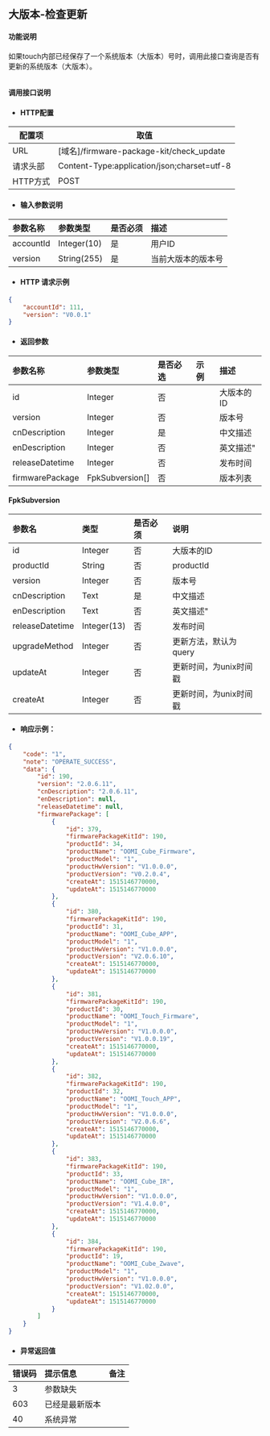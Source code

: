 ## 大版本-检查更新

#### 功能说明

如果touch内部已经保存了一个系统版本（大版本）号时，调用此接口查询是否有更新的系统版本（大版本）。

###### 

#### 调用接口说明

* #### HTTP配置

| 配置项 | 取值 |
| --- | --- |
| URL | \[域名\]/firmware-package-kit/check\_update |
| 请求头部 | Content-Type:application/json;charset=utf-8 |
| HTTP方式 | POST |

* #### 输入参数说明

| 参数名称 | 参数类型 | 是否必须 | 描述 |
| :--- | :--- | :--- | :--- |
| accountId | Integer\(10\) | 是 | 用户ID |
| version | String\(255\) | 是 | 当前大版本的版本号 |

* #### HTTP 请求示例

```json
{
    "accountId": 111,
    "version": "V0.0.1"
}
```

* #### 返回参数

| 参数名称 | 参数类型 | 是否必选 | 示例 | 描述 |
| :--- | :--- | :--- | :--- | :--- |
| id | Integer | 否 || 大版本的ID |
|  version | Integer | 否 || 版本号 |
| cnDescription | Integer | 是| | 中文描述 |
| enDescription | Integer | 否| | 英文描述" |
|  releaseDatetime | Integer | 否 || 发布时间 |
|  firmwarePackage | FpkSubversion\[\] | 否| | 版本列表 |

#### FpkSubversion

|  参数名 | 类型 | 是否必须|说明 |
| :--- | :--- | :--- | :--- |
| id | Integer | 否 | 大版本的ID |
| productId | String | 否 | productId |
| version | Integer | 否 | 版本号 |
| cnDescription | Text| 是 | 中文描述 |
| enDescription | Text| 否 | 英文描述" |
| releaseDatetime | Integer(13) | 否 | 发布时间 |
| upgradeMethod | Integer | 否 | 更新方法，默认为query |
| updateAt | Integer | 否 | 更新时间，为unix时间戳 |
| createAt | Integer | 否 | 更新时间，为unix时间戳 |

* #### 响应示例：

```json
{
    "code": "1",
    "note": "OPERATE_SUCCESS",
    "data": {
        "id": 190,
        "version": "2.0.6.11",
        "cnDescription": "2.0.6.11",
        "enDescription": null,
        "releaseDatetime": null,
        "firmwarePackage": [
            {
                "id": 379,
                "firmwarePackageKitId": 190,
                "productId": 34,
                "productName": "OOMI_Cube_Firmware",
                "productModel": "1",
                "productHwVersion": "V1.0.0.0",
                "productVersion": "V0.2.0.4",
                "createAt": 1515146770000,
                "updateAt": 1515146770000
            },
            {
                "id": 380,
                "firmwarePackageKitId": 190,
                "productId": 31,
                "productName": "OOMI_Cube_APP",
                "productModel": "1",
                "productHwVersion": "V1.0.0.0",
                "productVersion": "V2.0.6.10",
                "createAt": 1515146770000,
                "updateAt": 1515146770000
            },
            {
                "id": 381,
                "firmwarePackageKitId": 190,
                "productId": 30,
                "productName": "OOMI_Touch_Firmware",
                "productModel": "1",
                "productHwVersion": "V1.0.0.0",
                "productVersion": "V1.0.0.19",
                "createAt": 1515146770000,
                "updateAt": 1515146770000
            },
            {
                "id": 382,
                "firmwarePackageKitId": 190,
                "productId": 32,
                "productName": "OOMI_Touch_APP",
                "productModel": "1",
                "productHwVersion": "V1.0.0.0",
                "productVersion": "V2.0.6.6",
                "createAt": 1515146770000,
                "updateAt": 1515146770000
            },
            {
                "id": 383,
                "firmwarePackageKitId": 190,
                "productId": 33,
                "productName": "OOMI_Cube_IR",
                "productModel": "1",
                "productHwVersion": "V1.0.0.0",
                "productVersion": "V1.4.0.0",
                "createAt": 1515146770000,
                "updateAt": 1515146770000
            },
            {
                "id": 384,
                "firmwarePackageKitId": 190,
                "productId": 19,
                "productName": "OOMI_Cube_Zwave",
                "productModel": "1",
                "productHwVersion": "V1.0.0.0",
                "productVersion": "V1.02.0.0",
                "createAt": 1515146770000,
                "updateAt": 1515146770000
            }
        ]
    }
}
```

* #### 异常返回值

| 错误码 | 提示信息 | 备注 |
| :--- | :--- | :--- |
| 3 | 参数缺失 |  |
| 603 | 已经是最新版本 |  |
| 40 | 系统异常 |  |



